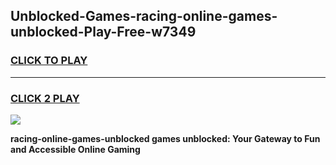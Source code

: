 
## Unblocked-Games-racing-online-games-unblocked-Play-Free-w7349
<h3>
<a href="https://premium76.site?title=racing-online-games-unblocked&ref=22A">CLICK TO PLAY</a></h3>
<hr>

<h3>
<a href="https://premium76.site?title=racing-online-games-unblocked&ref=22A">CLICK 2 PLAY</a>
  
</h3>

<a href="https://premium76.site?title=racing-online-games-unblocked&ref=22A"><img src="https://clearcache.store/games.png"></a>


**racing-online-games-unblocked games unblocked: Your Gateway to Fun and Accessible Online Gaming**
